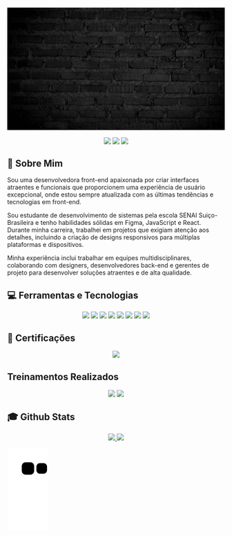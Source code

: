 <img src="https://github.com/NathalyFerreiraF/NathalyFerreiraF/blob/main/Nath.gif" target="_blank](https://github.com/NathalyFerreiraF/NathalyFerreiraF/blob/main/Nath.gif)"></a><br>
<div align="center">
<a href="https://instagram.com/nathy_ferreiraf" target="_blank"><img src="https://img.shields.io/badge/-Instagram-%23E4405F?style=for-the-badge&logo=instagram&logoColor=white" target="_blank"></a>
<a href = "mailto:nathalyfonsecaf@gmail.com"><img src="https://img.shields.io/badge/Gmail-D14836?style=for-the-badge&logo=gmail&logoColor=white" target="_blank"></a>
<a href="https://www.linkedin.com/in/nathaly-ferreira-90073921b/" target="_blank"><img src="https://img.shields.io/badge/-LinkedIn-%230077B5?style=for-the-badge&logo=linkedin&logoColor=white" target="_blank"></a> </div>

## :raising_hand: Sobre Mim

Sou uma desenvolvedora front-end apaixonada por criar interfaces atraentes e funcionais que proporcionem uma experiência de usuário excepcional, onde estou sempre atualizada com as últimas tendências e tecnologias em front-end.

Sou estudante de desenvolvimento de sistemas pela escola SENAI Suiço-Brasileira e tenho habilidades sólidas em Figma, JavaScript e React. Durante minha carreira, trabalhei em projetos que exigiam atenção aos detalhes, incluindo a criação de designs responsivos para múltiplas plataformas e dispositivos.

Minha experiência inclui trabalhar em equipes multidisciplinares, colaborando com designers, desenvolvedores back-end e gerentes de projeto para desenvolver soluções atraentes e de alta qualidade. 
<br>
 
## 💻 Ferramentas e Tecnologias
<div align="center">
<img src="https://img.shields.io/badge/CSS3-d02f2f?style=for-the-badge&logo=css3&logoColor=white" target="_blank"></a>
<img src="https://img.shields.io/badge/Git-d0572f?style=for-the-badge&logo=git&logoColor=white"></a>
<img src="https://img.shields.io/badge/Github-d0802f?style=for-the-badge&logo=github&logoColor=white" target="_blank"></a>
<img src="https://img.shields.io/badge/HTML5-d0a82f?style=for-the-badge&logo=html5&logoColor=white" target="_blank"></a>
<img src="https://img.shields.io/badge/JavaScript-d0d02f?style=for-the-badge&logo=javascript&logoColor=black" target="_blank"></a>
<img src="https://img.shields.io/badge/Canva-a8d02f?style=for-the-badge&logo=canva&logoColor=black" target="_blank"></a>
<img src="https://img.shields.io/badge/figma-2fd0d0?style=for-the-badge&logo=figma&logoColor=white" target="_blank"></a>
<img src="https://img.shields.io/badge/Trello-2fa8d0?style=for-the-badge&logo=Trello&logoColor=white" target="_blank"></a>
</div>

## 🚀 Certificações
<div align="center">
<img src="https://img.shields.io/badge/AI900-2f2fd0?style=for-the-badge&logo=microsoftazure&logoColor=white" target="_blank"></a>
</div>

## Treinamentos Realizados
<div align="center">
<img src="https://img.shields.io/badge/AWS-802fd0?style=for-the-badge&logo=amazon-aws&logoColor=white" target="_blank"></a>
<img src="https://img.shields.io/badge/AI900-a82fd0?style=for-the-badge&logo=microsoftazure&logoColor=white" target="_blank"></a>
</div>



## :mortar_board: Github Stats
<div align="center">
<a href="https://github.com/NathalyFerreiraF">
<img height="180em" src="https://github-readme-stats.vercel.app/api?username=NathalyFerreiraF&show_icons=true&theme=dracula&include_all_commits=true&count_private=true"/>
<img height="180em" src="https://github-readme-stats.vercel.app/api/top-langs/?username=NathalyFerreiraF&layout=compact&langs_count=7&theme=dracula"/>
</div>
  
![Snake animation](https://github.com/LiihDev/LiihDev/blob/output/github-contribution-grid-snake.svg)
